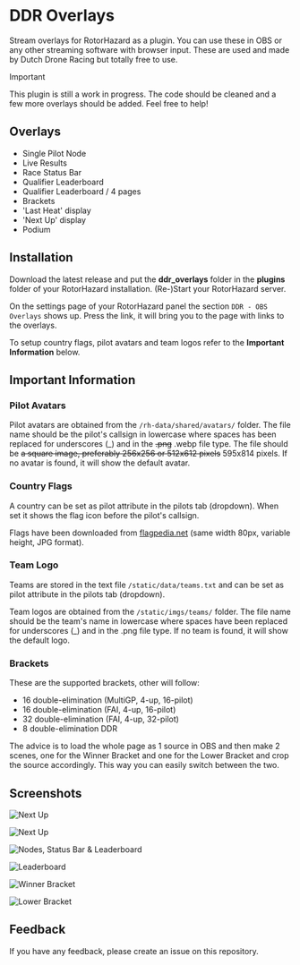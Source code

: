 
# DDR Overlays
Stream overlays for RotorHazard as a plugin. You can use these in OBS or any other streaming software with browser input. These are used and made by Dutch Drone Racing but totally free to use.

> [!IMPORTANT]
> This plugin is still a work in progress. The code should be cleaned and a few more overlays should be added. Feel free to help!

## Overlays
- Single Pilot Node
- Live Results
- Race Status Bar
- Qualifier Leaderboard
- Qualifier Leaderboard / 4 pages
- Brackets
- 'Last Heat' display
- 'Next Up' display
- Podium

## Installation
Download the latest release and put the **ddr_overlays** folder in the **plugins** folder of your RotorHazard installation. (Re-)Start your RotorHazard server.

On the settings page of your RotorHazard panel the section `DDR - OBS Overlays` shows up. Press the link, it will bring you to the page with links to the overlays.

To setup country flags, pilot avatars and team logos refer to the **Important Information** below.

## Important Information

### Pilot Avatars
Pilot avatars are obtained from the `/rh-data/shared/avatars/` folder. The file name should be the pilot's callsign in lowercase where spaces has been replaced for underscores (_) and in the ~~.png~~ .webp file type. The file should be ~~a square image, preferably 256x256 or 512x612 pixels~~ 595x814 pixels. If no avatar is found, it will show the default avatar.

### Country Flags
A country can be set as pilot attribute in the pilots tab (dropdown). When set it shows the flag icon before the pilot's callsign.

Flags have been downloaded from [flagpedia.net](https://flagpedia.net/download/images) (same width 80px, variable height, JPG format).

### Team Logo
Teams are stored in the text file `/static/data/teams.txt` and can be set as pilot attribute in the pilots tab (dropdown).

Team logos are obtained from the `/static/imgs/teams/` folder. The file name should be the team's name in lowercase where spaces have been replaced for underscores (_) and in the .png file type. If no team is found, it will show the default logo.

### Brackets
These are the supported brackets, other will follow:
- 16 double-elimination (MultiGP, 4-up, 16-pilot)
- 16 double-elimination (FAI, 4-up, 16-pilot)
- 32 double-elimination (FAI, 4-up, 32-pilot)
- 8 double-elimination DDR

The advice is to load the whole page as 1 source in OBS and then make 2 scenes, one for the Winner Bracket and one for the Lower Bracket and crop the source accordingly. This way you can easily switch between the two.

## Screenshots

![Next Up](https://dutchdroneracing.com/wp-content/uploads/2024/07/nextup.jpg)

![Next Up](https://dutchdroneracing.com/wp-content/uploads/2024/07/nextup2.jpg)

![Nodes, Status Bar & Leaderboard](https://dutchdroneracing.com/wp-content/uploads/2024/07/nodes.jpg)

![Leaderboard](https://dutchdroneracing.com/wp-content/uploads/2024/07/leaderboard.jpg)

![Winner Bracket](https://dutchdroneracing.com/wp-content/uploads/2024/07/winner_bracket.jpg)

![Lower Bracket](https://dutchdroneracing.com/wp-content/uploads/2024/07/lower_bracket.jpg)

## Feedback

If you have any feedback, please create an issue on this repository.
